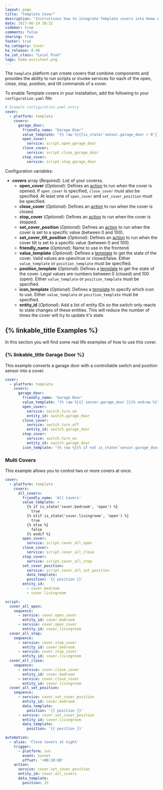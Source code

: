 ```yaml
---
layout: page
title: "Template Cover"
description: "Instructions how to integrate Template covers into Home Assistant."
date: 2017-06-19 20:32
sidebar: true
comments: false
sharing: true
footer: true
ha_category: Cover
ha_release: 0.48
ha_iot_class: "Local Push"
logo: home-assistant.png
---
```


The `template` platform can create covers that combine components and provides the ability to run scripts or invoke services for each of the open, close, stop, position, and tilt commands of a cover.

To enable Template covers in your installation, add the following to your `configuration.yaml` file:

```yaml
# Example configuration.yaml entry
cover:
  - platform: template
    covers:
      garage_door:
        friendly_name: "Garage Door"
        value_template: "{% raw %}{{is_state('sensor.garage_door > 0'}}{% endraw %}"
        open_cover:
          service: script.open_garage_door
        close_cover:
          service: script.close_garage_door
        stop_cover:
          service: script.stop_garage_door
```

Configuration variables:

- **covers** array (*Required*): List of your coverss.
  - **open_cover** (*Optional*): Defines an [action](/getting-started/automation/) to run when the cover is opened.  If `open_cover` is specified, `close_cover` must also be specified.  At least one of `open_cover` and `set_cover_position` must be specified.
  - **close_cover** (*Optional*): Defines an [action](/getting-started/automation/) to run when the cover is closed.
  - **stop_cover** (*Optional*): Defines an [action](/getting-started/automation/) to run when the cover is stopped.
  - **set_cover_position** (*Optional*): Defines an [action](/getting-started/automation/) to run when the cover is set to a specific value (between 0 and 100).
  - **set_cover_tilt_position** (*Optional*): Defines an [action](/getting-started/automation/) to run when the cover tilt is set to a specific value (between 0 and 100).
  - **friendly_name** (*Optional*): Name to use in the frontend.
  - **value_template** (*Optional*): Defines a [template](/topics/templating/) to get the state of the cover. Valid values are open/true or closed/false. Either `value_template` or `position_template` must be specified.
  - **position_template** (*Optional*): Defines a [template](/topics/templating/) to get the state of the cover. Legal values are numbers between 0 (closed) and 100 (open). Either `value_template` or `position_template` must be specified.
  - **icon_template** (*Optional*): Defines a [template](/topics/templating/) to specify which icon to use. Either `value_template` or `position_template` must be specified.
  - **entity_id** (*Optional*): Add a list of entity IDs so the switch only reacts to state changes of these entities. This will reduce the number of times the cover will try to update it's state.


## {% linkable_title Examples %}

In this section you will find some real life examples of how to use this cover.

### {% linkable_title Garage Door %}

This example converts a garage door with a controllable switch and position sensor into a cover.

```yaml
cover:
  - platform: template
    covers:
      garage_door:
        friendly_name: 'Garage Door'
        value_template: "{% raw %}{{ sensor.garage_door }}{% endraw %}"
        open_cover:
          service: switch.turn_on
          entity_id: switch.garage_door
        close_cover:
          service: switch.turn_off
          entity_id: switch.garage_door
        stop_cover:
          service: switch.turn_on
          entity_id: switch.garage_door
        icon_template: "{% raw %}{% if not is_state('sensor.garage_door', 'on') %}mdi:garage-open{% else %}mdi:garage{% endif %}{% endraw %}"

```

### Multi Covers

This example allows you to control two or more covers at once.

```yaml
cover:
  - platform: template
    covers:
      all_covers:
        friendly_name: 'All Covers'
        value_template: >
          {% if is_state('cover.bedroom', 'open') %}
            true
          {% elif is_state('cover.livingroom', 'open') %}
            true
          {% else %}
            false
          {% endif %}
        open_cover:
          service: script.cover_all_open
        close_cover:
          service: script.cover_all_close
        stop_cover:
          service: script.cover_all_stop
        set_cover_position:
          service: script.cover_all_set_position
          data_template:
          position: '{{ position }}'
        entity_id:
          - cover.bedroom
          - cover.livingroom

script:
  cover_all_open:
    sequence:
      - service: cover.open_cover
        entity_id: cover.bedroom
      - service: cover.open_cover
        entity_id: cover.livingroom
  cover_all_stop:
    sequence:
      - service: cover.stop_cover
        entity_id: cover.bedroom
      - service: cover.stop_cover
        entity_id: cover.livingroom
  cover_all_close:
    sequence:
      - service: cover.close_cover
        entity_id: cover.bedroom
      - service: cover.close_cover
        entity_id: cover.livingroom
  cover_all_set_position:
    sequence:
      - service: cover.set_cover_position
        entity_id: cover.bedroom
        data_template:
          position: '{{ position }}'
      - service: cover.set_cover_position
        entity_id: cover.livingroom
        data_template:
          position: '{{ position }}'

automation:
  - alias: 'Close covers at night'
    trigger:
      - platform: sun
        event: sunset
        offset: '+00:30:00'
    action:
      service: cover.set_cover_position
      entity_id: cover.all_covers
      data_template:
        position: 25
```

